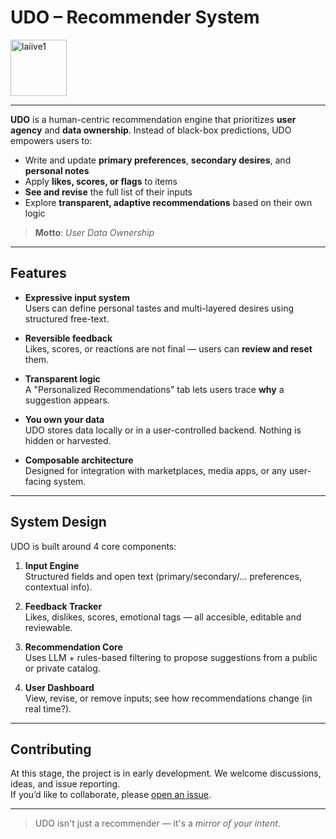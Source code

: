 # UDO – Recommender System
<img width="90" height="90" alt="laiive1" src="https://github.com/user-attachments/assets/6f214ee2-3004-43d8-890b-c22714992a35" />

---

**UDO** is a human-centric recommendation engine that prioritizes **user agency** and **data ownership**. Instead of black-box predictions, UDO empowers users to:
- Write and update **primary preferences**, **secondary desires**, and **personal notes**
- Apply **likes, scores, or flags** to items
- **See and revise** the full list of their inputs
- Explore **transparent, adaptive recommendations** based on their own logic

> **Motto**: *User Data Ownership*

---

## Features

- **Expressive input system**  
  Users can define personal tastes and multi-layered desires using structured free-text.

- **Reversible feedback**  
  Likes, scores, or reactions are not final — users can **review and reset** them.

- **Transparent logic**  
  A "Personalized Recommendations" tab lets users trace **why** a suggestion appears.

- **You own your data**  
  UDO stores data locally or in a user-controlled backend. Nothing is hidden or harvested.

- **Composable architecture**  
  Designed for integration with marketplaces, media apps, or any user-facing system.

---

## System Design

UDO is built around 4 core components:

1. **Input Engine**  
   Structured fields and open text (primary/secondary/... preferences, contextual info).

2. **Feedback Tracker**  
   Likes, dislikes, scores, emotional tags — all accesible, editable and reviewable.

3. **Recommendation Core**  
   Uses LLM + rules-based filtering to propose suggestions from a public or private catalog.

4. **User Dashboard**  
   View, revise, or remove inputs; see how recommendations change (in real time?).

---

## Contributing

At this stage, the project is in early development. We welcome discussions, ideas, and issue reporting.  
If you’d like to collaborate, please [open an issue](https://github.com/your-org/UDO/issues).

---

> UDO isn't just a recommender — it's a *mirror of your intent*.
